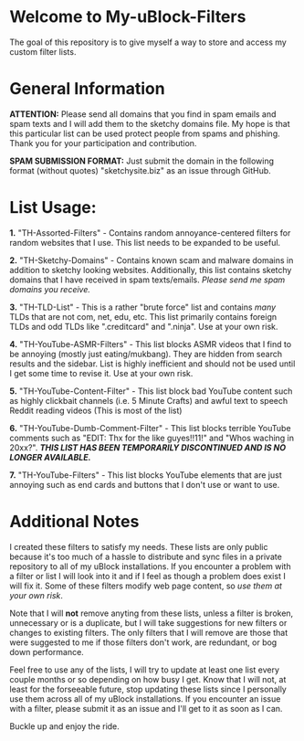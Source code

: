 # Welcome to My-uBlock-Filters
The goal of this repository is to give myself a way to store and access my custom filter lists.

# General Information
<strong>ATTENTION:</strong> Please send all domains that you find in spam emails and spam texts and I will add them to the sketchy domains file. My hope is that this particular list can be used protect people from spams and phishing. Thank you for your participation and contribution.

<strong>SPAM SUBMISSION FORMAT:</strong> Just submit the domain in the following format (without quotes) "sketchysite.biz" as an issue through GitHub.

# List Usage:
<strong>1.</strong> "TH-Assorted-Filters" - Contains random annoyance-centered filters for random websites that I use. This list needs to be expanded to be useful.

<strong>2.</strong> "TH-Sketchy-Domains" - Contains known scam and malware domains in addition to sketchy looking websites. Additionally, this list contains sketchy domains that I have received in spam texts/emails. <em>Please send me spam domains you receive.</em>

<strong>3.</strong> "TH-TLD-List" - This is a rather "brute force" list and contains <em>many</em> TLDs that are not com, net, edu, etc. This list primarily contains foreign TLDs and odd TLDs like ".creditcard" and ".ninja". Use at your own risk.

<strong>4.</strong> "TH-YouTube-ASMR-Filters" - This list blocks ASMR videos that I find to be annoying (mostly just eating/mukbang). They are hidden from search results and the sidebar. List is highly inefficient and should not be used until I get some time to revise it. Use at your own risk.

<strong>5.</strong> "TH-YouTube-Content-Filter" - This list block bad YouTube content such as highly clickbait channels (i.e. 5 Minute Crafts) and awful text to speech Reddit reading videos (This is most of the list)

<strong>6.</strong> "TH-YouTube-Dumb-Comment-Filter" - This list blocks terrible YouTube comments such as "EDIT: Thx for the like guyes!!11!" and "Whos waching in 20xx?". <strong><em>THIS LIST HAS BEEN TEMPORARILY DISCONTINUED AND IS NO LONGER AVAILABLE.</em></strong>

<strong>7.</strong> "TH-YouTube-Filters" - This list blocks YouTube elements that are just annoying such as end cards and buttons that I don't use or want to use.

# Additional Notes
I created these filters to satisfy my needs. These lists are only public because it's too much of a hassle to distribute and sync files in a private repository to all of my uBlock installations. If you encounter a problem with a filter or list I will look into it and if I feel as though a problem does exist I will fix it. Some of these filters modify web page content, so <em>use them at your own risk</em>. 

Note that I will <strong>not</strong> remove anyting from these lists, unless a filter is broken, unnecessary or is a duplicate, but I will take suggestions for new filters or changes to existing filters. The only filters that I will remove are those that were suggested to me if those filters don't work, are redundant, or bog down performance.

Feel free to use any of the lists, I will try to update at least one list every couple months or so depending on how busy I get. Know that I will not, at least for the forseeable future, stop updating these lists since I personally use them across all of my uBlock installations. If you encounter an issue with a filter, please submit it as an issue and I'll get to it as soon as I can.

Buckle up and enjoy the ride.
